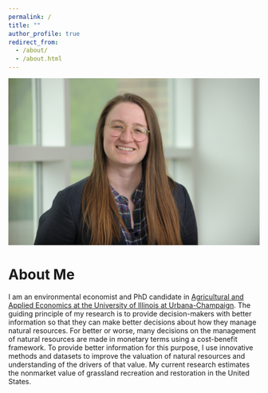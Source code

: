 ```yaml
---
permalink: /
title: ""
author_profile: true
redirect_from: 
  - /about/
  - /about.html
---
```


![image](/images/292tmc.jpg)

About Me
========
I am an environmental economist and PhD candidate in [Agricultural and Applied Economics at the University of Illinois at Urbana-Champaign](https://www.ace.illinois.edu/). The guiding principle of my research is to provide decision-makers with better information so that they can make better decisions about how they manage natural resources. For better or worse, many decisions on the management of natural resources are made in monetary terms using a cost-benefit framework. To provide better information for this purpose, I use innovative methods and datasets to improve the valuation of natural resources and understanding of the drivers of that value. My current research estimates the nonmarket value of grassland recreation and restoration in the United States. 
